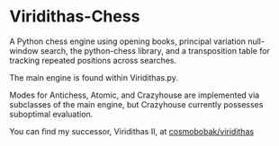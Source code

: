 # Viridithas-Chess

A Python chess engine using opening books, principal variation null-window search, the python-chess library, and a transposition table for tracking repeated positions across searches. 

The main engine is found within Viridithas.py.

Modes for Antichess, Atomic, and Crazyhouse are implemented via subclasses of the main engine, but Crazyhouse currently possesses suboptimal evaluation.

You can find my successor, Viridithas II, at [cosmobobak/viridithas](https://github.com/cosmobobak/viridithas)
